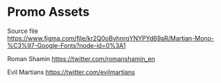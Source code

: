# Promo Assets

Source file
https://www.figma.com/file/kr2Q0oBvhnrqYNYPYd69aR/Martian-Mono-%C3%97-Google-Fonts?node-id=0%3A1

Roman Shamin
https://twitter.com/romanshamin_en

Evil Martians
https://twitter.com/evilmartians